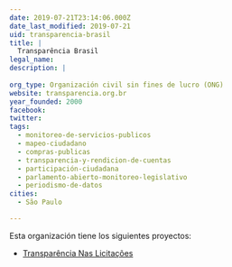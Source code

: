 ```yaml
---
date: 2019-07-21T23:14:06.000Z
date_last_modified: 2019-07-21
uid: transparencia-brasil
title: |
  Transparência Brasil
legal_name: 
description: |
  
org_type: Organización civil sin fines de lucro (ONG)
website: transparencia.org.br
year_founded: 2000
facebook: 
twitter: 
tags:
  - monitoreo-de-servicios-publicos
  - mapeo-ciudadano
  - compras-publicas
  - transparencia-y-rendicion-de-cuentas
  - participación-ciudadana
  - parlamento-abierto-monitoreo-legislativo
  - periodismo-de-datos
cities: 
  - São Paulo

---
```


Esta organización tiene los siguientes proyectos:

- [Transparência Nas Licitações](/proyectos/transparencia-nas-licitacões)
